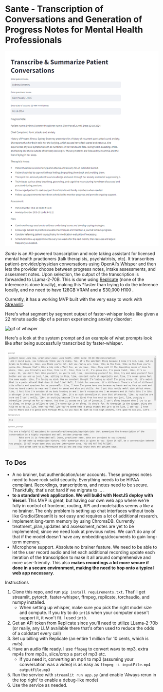 # Sante - Transcription of Conversations and Generation of Progress Notes for Mental Health Professionals

![Output Post Successful Transcription + Inference Call to LLama-2-70b](output-of-streamlit-after-llama2-70b-response.png)


*Sante* is an AI-powered transcription and note taking assistant for licensed mental health practioners (talk therapists, psychiatrists, etc). It transcribes patient-provider/physician conversations using [OpenAI's Whisper](https://github.com/openai/whisper) and then lets the provider choose between progress notes, intake assessments, and assesment notes. Upon selection, the output of the transcription is forwarded to LLama-2-70B. This is done using [Replicate](https://replicate.com/meta/llama-2-70b-chat) (none of the inference is done locally), making this *faster than trying to do the inference locally, and no need to have 128GB VRAM and a $30,000 H100 .

Currently, it has a working MVP built with the very easy to work with [Streamlit](https://streamlit.io/cloud). 

Here's what segment by segment output of faster-whisper looks like given a 22 minute audio clip of a person experiencing anxiety disorder:

![gif of whisper](faster-whisper-segment-output.gif)

Here's a look at the system prompt and an example of what prompts look like after being successfully transcribed by faster-whisper.

![Prompt and System Prompt](prompt_and_system-prompt-for-llama2-70b.png)

## To Dos
* A no brainer, but authentication/user accounts. These progress notes need to have rock solid security. Everything needs to be HIPAA compliant. Recordings, transcriptions, and notes need to be secure. Thankfully, that's not hard if we migrate to ... . 
* **to a standard web application. We will build with NextJS deploy with Vercel**. This MVP is great, but having our own web app where we're fully in control of frontend, routing, API and models/dbs seems a like a no brainer. The only problem is setting up chat interfaces without tools like Gradio/Streamlit is not easy and requires a lot of additional research.
* Implement long-term memory by using ChromaDB. Currently treatment_plan_updates and assessment_notes are yet to be implemented, since we need look at previous notes. We can't do any of that if the model doesn't have any embeddings/documents to gain long-term memory.
* Microphone support. Absolute no brainer feature. We need to be able to let the user record audio and let each additional recording update each iteration of the transcription to make it all around comprehensive and more user-friendly. This also **makes recordings a lot more secure if done in a secure environment, making the need to hop onto a typical web app necessary**.


Instructions 

1. Clone this repo, and run `pip install requirements.txt`. That'll get streamlit, pytorch, faster-whisper, ffmpeg, replicate, torchaudio, and numpy installed. 
    * When setting up whisper, make sure you pick the right model size and compute. If you try to do `int16` when your computer doesn't support it, it won't fit. I used `int8`.
2. Get an API token from Replicate since you'll need to utilize LLama-2-70b (or really, any LLM available there that's often used to reduce the odds of a coldstart every call)
3. Set up billing with Replicate (an entire 1 million for 10 cents, which is *nuts*).
4. Have an audio file ready. I use `ffmpeg` to convert wavs to mp3, extra mp4s from mp3s, slice/crop a part of mp3 etc.
    * If you need it, converting an mp4 to mp3 (assuming your conversation was a video) is as easy as ``ffmpeg -i inputFile.mp4 outputFile.mp3``
5. Run the service with `streamlit run app.py` (and enable 'Always rerun in the top right' to enable a debug-like mode)
6. Use the service as needed.